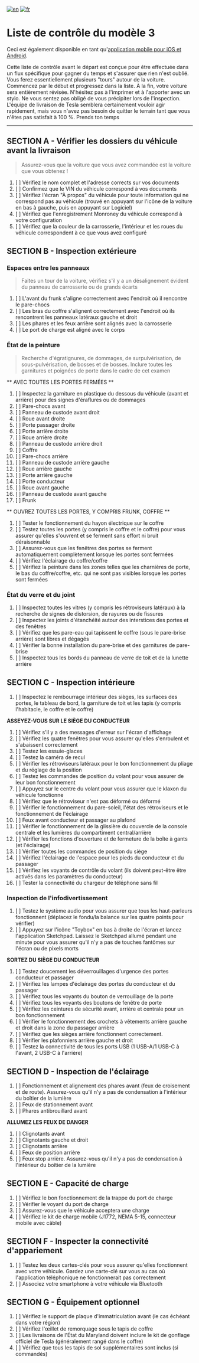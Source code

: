 [![en](https://img.shields.io/badge/lang-en-red.svg)](https://github.com/adrienbenoist/teslaprep/blob/master/checklists/model%203/model_3_checklist.md)
[![fr](https://img.shields.io/badge/lang-fr-green.svg)](https://github.com/adrienbenoist/teslaprep/blob/master/checklists/model%203/model_3_checklist.fr.md)

# Liste de contrôle du modèle 3 #

Ceci est également disponible en tant qu'[application mobile pour iOS et Android](https://teslaprep.glideapp.io).

Cette liste de contrôle avant le départ est conçue pour être effectuée dans un flux spécifique pour gagner du temps et s'assurer que rien n'est oublié. Vous ferez essentiellement plusieurs "tours" autour de la voiture. Commencez par le début et progressez dans la liste. À la fin, votre voiture sera entièrement révisée. N'hésitez pas à l'imprimer et à l'apporter avec un stylo. Ne vous sentez pas obligé de vous précipiter lors de l'inspection. L'équipe de livraison de Tesla semblera certainement vouloir agir rapidement, mais vous n'avez pas besoin de quitter le terrain tant que vous n'êtes pas satisfait à 100 %. Prends ton temps

---

## SECTION A - Vérifier les dossiers du véhicule avant la livraison ##

> Assurez-vous que la voiture que vous avez commandée est la voiture que vous obtenez !

1. [ ] Vérifiez le nom complet et l'adresse corrects sur vos documents
1. [ ] Confirmez que le VIN du véhicule correspond à vos documents
1. [ ] Vérifiez l'écran "À propos" du véhicule pour toute information qui ne correspond pas au véhicule (trouvé en appuyant sur l'icône de la voiture en bas à gauche, puis en appuyant sur Logiciel)
1. [ ] Vérifiez que l'enregistrement Monroney du véhicule correspond à votre configuration
1. [ ] Vérifiez que la couleur de la carrosserie, l'intérieur et les roues du véhicule correspondent à ce que vous avez configuré

## SECTION B - Inspection extérieure ##

### Espaces entre les panneaux ###

> Faites un tour de la voiture, vérifiez s'il y a un désalignement évident du panneau de carrosserie ou de grands écarts

1. [ ] L'avant du frunk s'aligne correctement avec l'endroit où il rencontre le pare-chocs
1. [ ] Les bras du coffre s'alignent correctement avec l'endroit où ils rencontrent les panneaux latéraux gauche et droit
1. [ ] Les phares et les feux arrière sont alignés avec la carrosserie
1. [ ] Le port de charge est aligné avec le corps

### État de la peinture ###

> Recherche d'égratignures, de dommages, de surpulvérisation, de sous-pulvérisation, de bosses et de bosses. Inclure toutes les garnitures et poignées de porte dans le cadre de cet examen

** AVEC TOUTES LES PORTES FERMÉES **
1. [ ] Inspectez la garniture en plastique du dessous du véhicule (avant et arrière) pour des signes d'éraflures ou de dommages
1. [ ] Pare-chocs avant
1. [ ] Panneau de custode avant droit
1. [ ] Roue avant droite
1. [ ] Porte passager droite
1. [ ] Porte arrière droite
1. [ ] Roue arrière droite
1. [ ] Panneau de custode arrière droit
1. [ ] Coffre
1. [ ] Pare-chocs arrière
1. [ ] Panneau de custode arrière gauche
1. [ ] Roue arrière gauche
1. [ ] Porte arrière gauche
1. [ ] Porte conducteur
1. [ ] Roue avant gauche
1. [ ] Panneau de custode avant gauche
1. [ ] Frunk

** OUVREZ TOUTES LES PORTES, Y COMPRIS FRUNK, COFFRE **
1. [ ] Tester le fonctionnement du hayon électrique sur le coffre
1. [ ] Testez toutes les portes (y compris le coffre et le coffre) pour vous assurer qu'elles s'ouvrent et se ferment sans effort ni bruit déraisonnable
1. [ ] Assurez-vous que les fenêtres des portes se ferment automatiquement complètement lorsque les portes sont fermées
1. [ ] Vérifiez l'éclairage du coffre/coffre
1. [ ] Vérifiez la peinture dans les zones telles que les charnières de porte, le bas du coffre/coffre, etc. qui ne sont pas visibles lorsque les portes sont fermées

### État du verre et du joint
1. [ ] Inspectez toutes les vitres (y compris les rétroviseurs latéraux) à la recherche de signes de distorsion, de rayures ou de fissures
1. [ ] Inspectez les joints d'étanchéité autour des interstices des portes et des fenêtres
1. [ ] Vérifiez que les pare-eau qui tapissent le coffre (sous le pare-brise arrière) sont libres et dégagés
1. [ ] Vérifier la bonne installation du pare-brise et des garnitures de pare-brise
1. [ ] Inspectez tous les bords du panneau de verre de toit et de la lunette arrière


## SECTION C - Inspection intérieure

1. [ ] Inspectez le rembourrage intérieur des sièges, les surfaces des portes, le tableau de bord, la garniture de toit et les tapis (y compris l'habitacle, le coffre et le coffre)

**ASSEYEZ-VOUS SUR LE SIÈGE DU CONDUCTEUR**
1. [ ] Vérifiez s'il y a des messages d'erreur sur l'écran d'affichage
1. [ ] Vérifiez les quatre fenêtres pour vous assurer qu'elles s'enroulent et s'abaissent correctement
1. [ ] Testez les essuie-glaces
1. [ ] Testez la caméra de recul
1. [ ] Vérifier les rétroviseurs latéraux pour le bon fonctionnement du pliage et du réglage de la position
1. [ ] Testez les commandes de position du volant pour vous assurer de leur bon fonctionnement
1. [ ] Appuyez sur le centre du volant pour vous assurer que le klaxon du véhicule fonctionne
1. [ ] Vérifiez que le rétroviseur n'est pas déformé ou déformé
1. [ ] Vérifier le fonctionnement du pare-soleil, l'état des rétroviseurs et le fonctionnement de l'éclairage
1. [ ] Feux avant conducteur et passager au plafond
1. [ ] Vérifier le fonctionnement de la glissière du couvercle de la console centrale et les lumières du compartiment central/arrière
1. [ ] Vérifier les fonctions d'ouverture et de fermeture de la boîte à gants (et l'éclairage)
1. [ ] Vérifier toutes les commandes de position du siège
1. [ ] Vérifiez l'éclairage de l'espace pour les pieds du conducteur et du passager
1. [ ] Vérifiez les voyants de contrôle du volant (ils doivent peut-être être activés dans les paramètres du conducteur)
1. [ ] Tester la connectivité du chargeur de téléphone sans fil

### Inspection de l'infodivertissement
1. [ ] Testez le système audio pour vous assurer que tous les haut-parleurs fonctionnent (déplacez le fondu/la balance sur les quatre points pour vérifier)
1. [ ] Appuyez sur l'icône "Toybox" en bas à droite de l'écran et lancez l'application Sketchpad. Laissez le Sketchpad allumé pendant une minute pour vous assurer qu'il n'y a pas de touches fantômes sur l'écran ou de pixels morts

**SORTEZ DU SIÈGE DU CONDUCTEUR**
1. [ ] Testez doucement les déverrouillages d'urgence des portes conducteur et passager
1. [ ] Vérifiez les lampes d'éclairage des portes du conducteur et du passager
1. [ ] Vérifiez tous les voyants du bouton de verrouillage de la porte
1. [ ] Vérifiez tous les voyants des boutons de fenêtre de porte
1. [ ] Vérifiez les ceintures de sécurité avant, arrière et centrale pour un bon fonctionnement
1. [ ] Vérifier le fonctionnement des crochets à vêtements arrière gauche et droit dans la zone du passager arrière
1. [ ] Vérifiez que les sièges arrière fonctionnent correctement.
1. [ ] Vérifier les plafonniers arrière gauche et droit
1. [ ] Testez la connectivité de tous les ports USB (1 USB-A/1 USB-C à l'avant, 2 USB-C à l'arrière)


## SECTION D - Inspection de l'éclairage
1. [ ] Fonctionnement et alignement des phares avant (feux de croisement et de route). Assurez-vous qu'il n'y a pas de condensation à l'intérieur du boîtier de la lumière
1. [ ] Feux de stationnement avant
1. [ ] Phares antibrouillard avant

**ALLUMEZ LES FEUX DE DANGER**
1. [ ] Clignotants avant
1. [ ] Clignotants gauche et droit
1. [ ] Clignotants arrière
1. [ ] Feux de position arrière
1. [ ] Feux stop arrière. Assurez-vous qu'il n'y a pas de condensation à l'intérieur du boîtier de la lumière


## SECTION E - Capacité de charge
1. [ ] Vérifiez le bon fonctionnement de la trappe du port de charge
1. [ ] Vérifier le voyant du port de charge
1. [ ] Assurez-vous que le véhicule acceptera une charge
1. [ ] Vérifiez le kit de charge mobile (J1772, NEMA 5-15, connecteur mobile avec câble)


## SECTION F - Inspecter la connectivité d'appariement
1. [ ] Testez les deux cartes-clés pour vous assurer qu'elles fonctionnent avec votre véhicule. Gardez une carte-clé sur vous au cas où l'application téléphonique ne fonctionnerait pas correctement
1. [ ] Associez votre smartphone à votre véhicule via Bluetooth


## SECTION G - Équipement optionnel
1. [ ] Vérifiez le support de plaque d'immatriculation avant (le cas échéant dans votre région)
1. [ ] Vérifiez l'œillet de remorquage sous le tapis de coffre
1. [ ] Les livraisons de l'État du Maryland doivent inclure le kit de gonflage officiel de Tesla (généralement rangé dans le coffre)
1. [ ] Vérifiez que tous les tapis de sol supplémentaires sont inclus (si commandés)